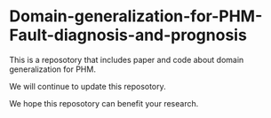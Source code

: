 # Domain-generalization-for-PHM-Fault-diagnosis-and-prognosis

This is a reposotory that includes paper and code about domain generalization for PHM. 

We will continue to update this reposotory.

We hope this reposotory can benefit your research.
